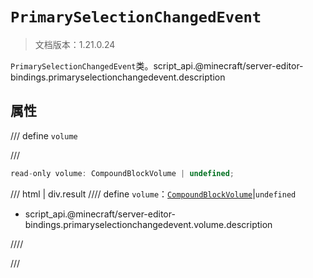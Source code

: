 # `PrimarySelectionChangedEvent`

> 文档版本：1.21.0.24

`PrimarySelectionChangedEvent`类。script_api.@minecraft/server-editor-bindings.primaryselectionchangedevent.description

## 属性

/// define
`volume`


///

```js
read-only volume: CompoundBlockVolume | undefined;
```

/// html | div.result
//// define
`volume`：[`CompoundBlockVolume`](../../server/beta/compoundblockvolume.md)|`undefined`

- script_api.@minecraft/server-editor-bindings.primaryselectionchangedevent.volume.description


////

///

